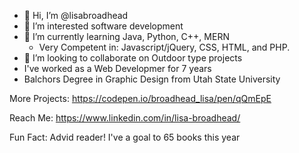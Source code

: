 

- 👋 Hi, I’m @lisabroadhead
- 👀 I’m interested software development
- 🌱 I’m currently learning Java, Python, C++, MERN
  - Very Competent in: Javascript/jQuery, CSS, HTML, and PHP.
- 💞️ I’m looking to collaborate on Outdoor type projects
- I've worked as a Web Developmer for 7 years
- Balchors Degree in Graphic Design from Utah State University

More Projects: https://codepen.io/broadhead_lisa/pen/qQmEpE

Reach Me:
https://www.linkedin.com/in/lisa-broadhead/

Fun Fact:
Advid reader! I've a goal to 65 books this year

<!---
lisabroadhead/lisabroadhead is a ✨ special ✨ repository because its `README.md` (this file) appears on your GitHub profile.
You can click the Preview link to take a look at your changes.
--->

